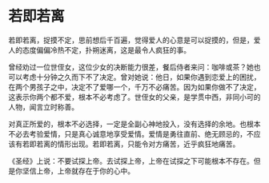 # 若即若离

若即若离，捉摸不定，思前想后千百遍，觉得爱人的心意是可以捉摸的，但是，爱人的态度偏偏冷热不定，扑朔迷离，这是最令人疯狂的事。 

曾经劝过一位世侄女，这位少女的决断能力很差，餐后侍者来问：咖啡或茶？她也可以考虑十分钟之久而下不了决定。曾对她说：他日，如果你遇到恋爱上的困扰，在两个男孩子之中，决定不了爱哪一个，千万不必痛苦。因为如果你做不了决定，这表示你两个都不爱，根本不必考虑了。世侄女的父亲，是学贯中西，非同小可的人物，闻言立时称善。 

对真正所爱的，根本不必选择，一定是全副心神地投入，没有选择的余地。也根本不必去考验爱情，只是真心诚意地享受爱情。爱情是勇往直前、绝无顾忌的，不应该有若即若离的情形出现。若即若离，只能令对方痛苦，近乎疯狂地痛苦。 

《圣经》上说：不要试探上帝。去试探上帝，上帝在试探之下可能根本不存在。但是你坚信上帝，上帝就存在于你的心中。